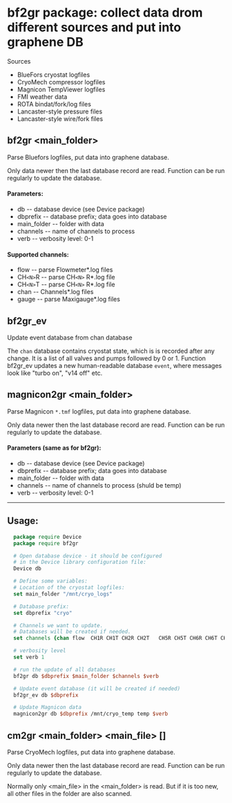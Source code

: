 # bf2gr package: collect data drom different sources and put into graphene DB

Sources
* BlueFors cryostat logfiles
* CryoMech compressor logfiles
* Magnicon TempViewer logfiles
* FMI weather data
* ROTA bindat/fork/log files
* Lancaster-style pressure files
* Lancaster-style wire/fork files

## bf2gr <db> <dbprefix> <main_folder> <channels> <verb>

Parse Bluefors logfiles, put data into graphene database.

Only data newer then the last database record are read. Function can be
run regularly to update the database.

#### Parameters:
* db          -- database device (see Device package)
* dbprefix    -- database prefix; data goes into <dbprefix><channel> database
* main_folder -- folder with data
* channels    -- name of channels to process
* verb        -- verbosity level: 0-1

#### Supported channels:
* flow   -- parse Flowmeter*.log files
* CH`<N>`R -- parse CH`<N>` R*.log file
* CH`<N>`T -- parse CH`<N>` R*.log file
* chan   -- Channels*.log files
* gauge  -- parse Maxigauge*.log files

## bf2gr_ev

Update event database from chan database

The `chan` database contains cryostat state, which is is recorded after
any change. It is a list of all valves and pumps followed by 0 or 1.
Function bf2gr_ev updates a new human-readable database `event`, where
messages look like "turbo on", "v14 off" etc.

## magnicon2gr <db> <dbprefix> <main_folder> <channels> <verb>

Parse Magnicon `*.tmf` logfiles, put data into graphene database.

Only data newer then the last database record are read. Function can be
run regularly to update the database.

#### Parameters (same as for bf2gr):
* db          -- database device (see Device package)
* dbprefix    -- database prefix; data goes into <dbprefix><channel> database
* main_folder -- folder with data
* channels    -- name of channels to process (shuld be temp)
* verb        -- verbosity level: 0-1

---
## Usage:
```tcl
  package require Device
  package require bf2gr

  # Open database device - it should be configured
  # in the Device library configuration file:
  Device db

  # Define some variables:
  # Location of the cryostat logfiles:
  set main_folder "/mnt/cryo_logs"

  # Database prefix:
  set dbprefix "cryo"

  # Channels we want to update.
  # Databases will be created if needed.
  set channels {chan flow  CH1R CH1T CH2R CH2T   CH5R CH5T CH6R CH6T CH7R CH7T }

  # verbosity level
  set verb 1

  # run the update of all databases
  bf2gr db $dbprefix $main_folder $channels $verb

  # Update event database (it will be created if needed)
  bf2gr_ev db $dbprefix

  # Update Magnicon data
  magnicon2gr db $dbprefix /mnt/cryo_temp temp $verb
```

## cm2gr <db> <dbprefix> <main_folder> <main_file> [<verb>]

Parse CryoMech logfiles, put data into graphene database.

Only data newer then the last database record are read. Function can be
run regularly to update the database.

Normally only <main_file> in the <main_folder> is read. But if
it is too new, all other files in the folder are also scanned.
